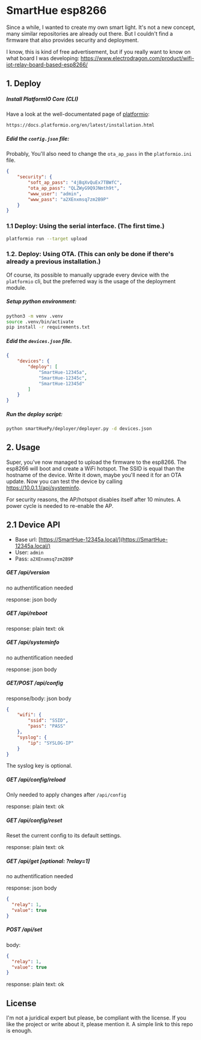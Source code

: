 # SmartHue esp8266

Since a while, I wanted to create my own smart light. It's not a new concept, many similar repositories are already out there. But I couldn't find a firmware that also provides security and deployment.

I know, this is kind of free advertisement, but if you really want to know on what board I was developing: https://www.electrodragon.com/product/wifi-iot-relay-board-based-esp8266/

## 1. Deploy

##### Install PlatformIO Core (CLI)

Have a look at the well-documentated page of [platformio](https://platformio.org/):

    https://docs.platformio.org/en/latest/installation.html

##### Edid the ```config.json``` file:
Probably, You'll also need to change the ```ota_ap_pass``` in the ```platformio.ini``` file.
```json
{
    "security": {
        "soft_ap_pass": "4jBqXvQuEx7TBWfC",
        "ota_ap_pass": "QLZWyG9Q9JNmth9t",
        "www_user": "admin",
        "www_pass": "a2XEnxmsq7zm2B9P"
    }
}
```

### 1.1 Deploy: Using the serial interface. (The first time.)
```bash
platformio run --target upload
```
### 1.2. Deploy: Using OTA. (This can only be done if there's already a previous installation.)

Of course, its possible to manually upgrade every device with the ```platformio``` cli, but the preferred way is the usage of the deployment module.

##### Setup python environment:
```bash
python3 -m venv .venv
source .venv/bin/activate
pip install -r requirements.txt
```

##### Edid the ```devices.json``` file.
```json
{
    "devices": {
        "deploy": [
            "SmartHue-12345a",
            "SmartHue-12345c",
            "SmartHue-12345d"
        ]
    }
}
```

##### Run the deploy script:
```bash
python smartHuePy/deployer/deployer.py -d devices.json
```

## 2. Usage

Super, you've now managed to upload the firmware to the esp8266. The esp8266 will boot and create a WiFi hotspot. The SSID is equal than the hostname of the device. Write it down, maybe you'll need it for an OTA update. Now you can test the device by calling https://10.0.1.1/api/systeminfo.

For security reasons, the AP/hotspot disables itself after 10 minutes. A power cycle is needed to re-enable the AP.

## 2.1 Device API

- Base url: [https://SmartHue-12345a.local/](https://SmartHue-12345a.local/)
- User: ```admin```
- Pass: ```a2XEnxmsq7zm2B9P```

##### GET /api/version 
no authentification needed

response: json body

##### GET /api/reboot
response: plain text: ok

##### GET /api/systeminfo
no authentification needed

response: json body

##### GET/POST /api/config

response/body: json body
```json
{
    "wifi": {
        "ssid": "SSID",
        "pass": "PASS"
    },
    "syslog": {
        "ip": "SYSLOG-IP"
    }
}
```
The syslog key is optional.

##### GET /api/config/reload
Only needed to apply changes after ```/api/config```

response: plain text: ok

##### GET /api/config/reset
Reset the current config to its default settings.

response: plain text: ok

##### GET /api/get [optional: ?relay=1]
no authentification needed

response: json body
```json
{
  "relay": 1,
  "value": true
}
```

##### POST /api/set
body:
```json
{
  "relay": 1,
  "value": true
}
```

response: plain text: ok

## License

I'm not a juridical expert but please, be compliant with the license. If you like the project or write about it, please mention it. A simple link to this repo is enough.
